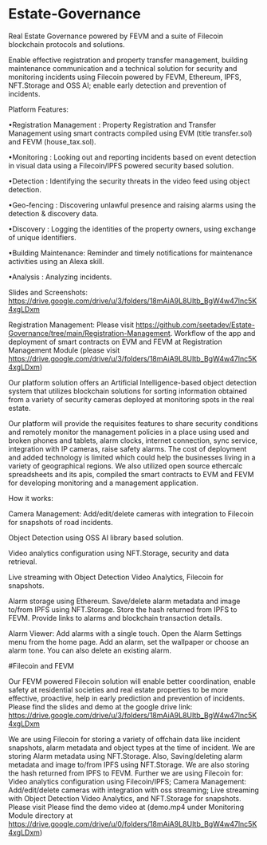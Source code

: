 # Estate-Governance
Real Estate Governance powered by FEVM and a suite of Filecoin blockchain protocols and solutions.

Enable effective registration and property transfer management, building maintenance communication and a technical solution for security and monitoring incidents using Filecoin powered by FEVM, Ethereum, IPFS, NFT.Storage and OSS AI; enable early detection and prevention of incidents.


Platform Features:

•Registration Management : Property Registration and Transfer Management using smart contracts compiled using EVM (title transfer.sol) and FEVM (house_tax.sol).

•Monitoring : Looking out and reporting incidents based on event detection in visual data using a Filecoin/IPFS powered security based solution.

•Detection : Identifying the security threats in the video feed using object detection.

•Geo-fencing : Discovering unlawful presence and raising alarms using the detection & discovery data.

•Discovery : Logging the identities of the property owners, using exchange of unique identifiers.

•Building Maintenance: Reminder and timely notifications for maintenance activities using an Alexa skill. 

•Analysis : Analyzing incidents.

Slides and Screenshots: https://drive.google.com/drive/u/3/folders/18mAiA9L8UItb_BgW4w47lnc5K4xgLDxm


Registration Management: Please visit https://github.com/seetadev/Estate-Governance/tree/main/Registration-Management. Workflow of the app and deployment of smart contracts on EVM and FEVM at Registration Management Module (please visit https://drive.google.com/drive/u/3/folders/18mAiA9L8UItb_BgW4w47lnc5K4xgLDxm)

Our platform solution offers an Artificial Intelligence-based object detection system that utilizes blockchain solutions for sorting information obtained from a variety of security cameras deployed at monitoring spots in the real estate.

Our platform will provide the requisites features to share security conditions and remotely monitor the management policies in a place using used and broken phones and tablets, alarm clocks, internet connection, sync service, integration with IP cameras, raise safety alarms. The cost of deployment and added technology is limited which could help the businesses living in a variety of geographical regions. We also utilized open source ethercalc spreadsheets and its apis, compiled the smart contracts to EVM and FEVM for developing monitoring and a management application.

How it works:

Camera Management: Add/edit/delete cameras with integration to Filecoin for snapshots of road incidents.

Object Detection using OSS AI library based solution.

Video analytics configuration using NFT.Storage, security and data retrieval.

Live streaming with Object Detection Video Analytics, Filecoin for snapshots.

Alarm storage using Ethereum. Save/delete alarm metadata and image to/from IPFS using NFT.Storage. Store the hash returned from IPFS to FEVM. Provide links to alarms and blockchain transaction details.

Alarm Viewer: Add alarms with a single touch. Open the Alarm Settings menu from the home page. Add an alarm, set the wallpaper or choose an alarm tone. You can also delete an existing alarm. 

#Filecoin and FEVM 

Our FEVM powered Filecoin solution will enable better coordination, enable safety at residential societies and real estate properties to be more effective, proactive, help in early prediction and prevention of incidents. Please find the slides and demo at the google drive link: https://drive.google.com/drive/u/3/folders/18mAiA9L8UItb_BgW4w47lnc5K4xgLDxm

We are using Filecoin for storing a variety of offchain data like incident snapshots, alarm metadata and object types at the time of incident. We are storing Alarm metadata using NFT.Storage. Also, Saving/deleting alarm metadata and image to/from IPFS using NFT.Storage. We are also storing the hash returned from IPFS to FEVM. Further we are using Filecoin for: Video analytics configuration using Filecoin/IPFS; Camera Management: Add/edit/delete cameras with integration with oss streaming; Live streaming with Object Detection Video Analytics, and NFT.Storage for snapshots. Please visit Please find the demo video at  (demo.mp4 under Monitoring Module directory at https://drive.google.com/drive/u/0/folders/18mAiA9L8UItb_BgW4w47lnc5K4xgLDxm)







